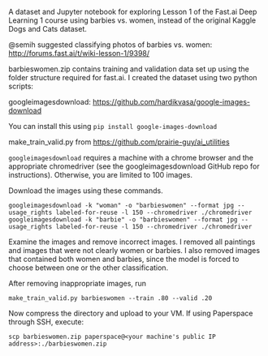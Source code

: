 A dataset and Jupyter notebook for exploring Lesson 1 of the Fast.ai Deep Learning 1 course using barbies vs. women, instead of the original Kaggle Dogs and Cats dataset.

@semih suggested classifying photos of barbies vs. women: http://forums.fast.ai/t/wiki-lesson-1/9398/

barbieswomen.zip contains training and validation data set up using the folder structure required for fast.ai. I created the dataset using two python scripts:

googleimagesdownload: https://github.com/hardikvasa/google-images-download

You can install this using `pip install google-images-download`

make_train_valid.py from https://github.com/prairie-guy/ai_utilities

`googleimagesdownload` requires a machine with a chrome browser and the appropriate chromedriver (see the googleimagesdownload GitHub repo for instructions). Otherwise, you are limited to 100 images.

Download the images using these commands. 

```
googleimagesdownload -k "woman" -o "barbieswomen" --format jpg --usage_rights labeled-for-reuse -l 150 --chromedriver ./chromedriver
googleimagesdownload -k "barbie" -o "barbieswomen" --format jpg --usage_rights labeled-for-reuse -l 150 --chromedriver ./chromedriver
```

Examine the images and remove incorrect images. I removed all paintings and images that were not clearly women or barbies. I also removed images that contained both women and barbies, since the model is forced to choose between one or the other classification.

After removing inappropriate images, run

```
make_train_valid.py barbieswomen --train .80 --valid .20
```

Now compress the directory and upload to your VM.
If using Paperspace through SSH, execute:

```
scp barbieswomen.zip paperspace@<your machine's public IP address>:./barbieswomen.zip
```
